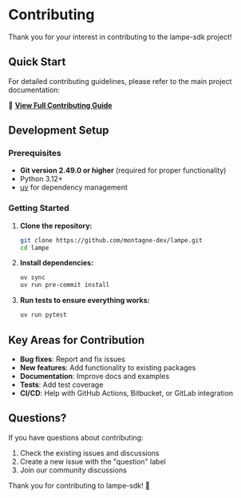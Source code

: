 # Contributing

Thank you for your interest in contributing to the lampe-sdk project!

## Quick Start

For detailed contributing guidelines, please refer to the main project documentation:

📖 **[View Full Contributing Guide](https://github.com/montagne-dev/lampe/blob/main/CONTRIBUTING.md)**

## Development Setup

### Prerequisites

- **Git version 2.49.0 or higher** (required for proper functionality)
- Python 3.12+
- [uv](https://docs.astral.sh/uv/) for dependency management

### Getting Started

1. **Clone the repository:**

   ```sh
   git clone https://github.com/montagne-dev/lampe.git
   cd lampe
   ```

2. **Install dependencies:**

   ```sh
   uv sync
   uv run pre-commit install
   ```

3. **Run tests to ensure everything works:**
   ```sh
   uv run pytest
   ```

## Key Areas for Contribution

- **Bug fixes**: Report and fix issues
- **New features**: Add functionality to existing packages
- **Documentation**: Improve docs and examples
- **Tests**: Add test coverage
- **CI/CD**: Help with GitHub Actions, Bitbucket, or GitLab integration

## Questions?

If you have questions about contributing:

1. Check the existing issues and discussions
2. Create a new issue with the "question" label
3. Join our community discussions

Thank you for contributing to lampe-sdk! 🚀
